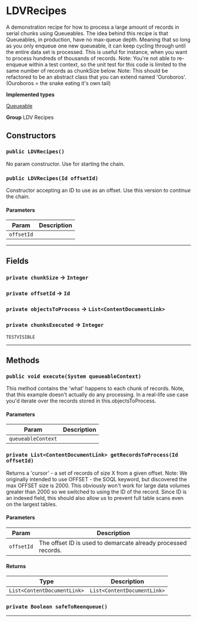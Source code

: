 # LDVRecipes

A demonstration recipe for how to process a large amount of
records in serial chunks using Queueables. The idea behind this recipe
is that Queueables, in production, have no max-queue depth. Meaning that so
long as you only enqueue one new queueable, it can keep cycling through until
the entire data set is processed. This is useful for instance, when you want
to process hundreds of thousands of records.
Note: You're not able to re-enqueue within a test context, so the unit test
for this code is limited to the same number of records as chunkSize below.
Note: This should be refactored to be an abstract class that you can extend
named 'Ouroboros'. (Ouroboros = the snake eating it's own tail)


**Implemented types**

[Queueable](Queueable)


**Group** LDV Recipes

## Constructors
### `public LDVRecipes()`

No param constructor. Use for starting the chain.

### `public LDVRecipes(Id offsetId)`

Constructor accepting an ID to use as an offset. Use this version to *continue* the chain.

#### Parameters

|Param|Description|
|---|---|
|`offsetId`||

---
## Fields

### `private chunkSize` → `Integer`


### `private offsetId` → `Id`


### `private objectsToProcess` → `List<ContentDocumentLink>`


### `private chunksExecuted` → `Integer`

`TESTVISIBLE` 

---
## Methods
### `public void execute(System queueableContext)`

This method contains the 'what' happens to each chunk of records. Note, that this example doesn't actually do any processing. In a real-life use case you'd iterate over the records stored in this.objectsToProcess.

#### Parameters

|Param|Description|
|---|---|
|`queueableContext`||

### `private List<ContentDocumentLink> getRecordsToProcess(Id offsetId)`

Returns a 'cursor' - a set of records of size X from a given offset. Note: We originally intended to use OFFSET - the SOQL keyword, but discovered the max OFFSET size is 2000. This obviously won't work for large data volumes greater than 2000 so we switched to using the ID of the record. Since ID is an indexed field, this should also allow us to prevent full table scans even on the largest tables.

#### Parameters

|Param|Description|
|---|---|
|`offsetId`|The offset ID is used to demarcate already processed records.|

#### Returns

|Type|Description|
|---|---|
|`List<ContentDocumentLink>`|`List<ContentDocumentLink>`|

### `private Boolean safeToReenqueue()`
---
